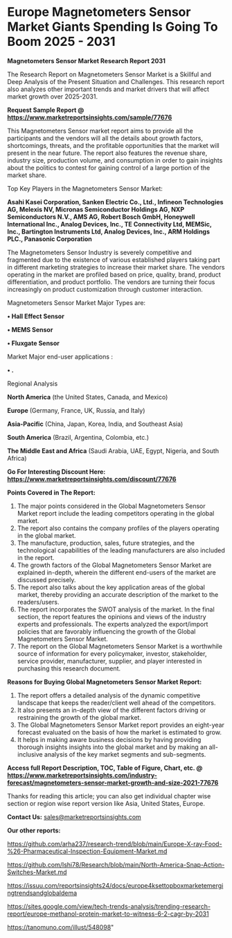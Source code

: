 # Europe Magnetometers Sensor Market Giants Spending Is Going To Boom 2025 - 2031

<strong>Magnetometers Sensor Market Research Report 2031</strong>

The Research Report on Magnetometers Sensor Market is a Skillful and Deep Analysis of the Present Situation and Challenges. This research report also analyzes other important trends and market drivers that will affect market growth over 2025-2031.

<strong>Request Sample Report @ <a href=https://www.marketreportsinsights.com/sample/77676>https://www.marketreportsinsights.com/sample/77676</a></strong>

This Magnetometers Sensor market report aims to provide all the participants and the vendors will all the details about growth factors, shortcomings, threats, and the profitable opportunities that the market will present in the near future. The report also features the revenue share, industry size, production volume, and consumption in order to gain insights about the politics to contest for gaining control of a large portion of the market share.

Top Key Players in the Magnetometers Sensor Market:

<strong>Asahi Kasei Corporation, Sanken Electric Co., Ltd., Infineon Technologies AG, Melexis NV, Micronas Semiconductor Holdings AG, NXP Semiconductors N.V., AMS AG, Robert Bosch GmbH, Honeywell International Inc., Analog Devices, Inc., TE Connectivity Ltd, MEMSic, Inc., Bartington Instruments Ltd, Analog Devices, Inc., ARM Holdings PLC., Panasonic Corporation</strong>

The Magnetometers Sensor Industry is severely competitive and fragmented due to the existence of various established players taking part in different marketing strategies to increase their market share. The vendors operating in the market are profiled based on price, quality, brand, product differentiation, and product portfolio. The vendors are turning their focus increasingly on product customization through customer interaction.

Magnetometers Sensor Market Major Types are:

<strong>• Hall Effect Sensor

• MEMS Sensor

• Fluxgate Sensor</strong>

Market Major end-user applications :

<strong>• .</strong>

Regional Analysis

</u><strong><b>North America</b></strong> (the United States, Canada, and Mexico)

<strong><b>Europe </b></strong>(Germany, France, UK, Russia, and Italy)

<strong><b>Asia-Pacific</b></strong> (China, Japan, Korea, India, and Southeast Asia)

<strong><b>South America</b></strong> (Brazil, Argentina, Colombia, etc.)

<strong><b>The Middle East and Africa</b></strong> (Saudi Arabia, UAE, Egypt, Nigeria, and South Africa)

<strong>Go For Interesting Discount Here: <a href=https://www.marketreportsinsights.com/discount/77676>https://www.marketreportsinsights.com/discount/77676</a></strong>

<strong>Points Covered in The Report:</strong>
<ol>
  <li>The major points considered in the Global Magnetometers Sensor Market report include the leading competitors operating in the global market.</li>
  <li>The report also contains the company profiles of the players operating in the global market.</li>
  <li>The manufacture, production, sales, future strategies, and the technological capabilities of the leading manufacturers are also included in the report.</li>
  <li>The growth factors of the Global Magnetometers Sensor Market are explained in-depth, wherein the different end-users of the market are discussed precisely.</li>
  <li>The report also talks about the key application areas of the global market, thereby providing an accurate description of the market to the readers/users.</li>
  <li>The report incorporates the SWOT analysis of the market. In the final section, the report features the opinions and views of the industry experts and professionals. The experts analyzed the export/import policies that are favorably influencing the growth of the Global Magnetometers Sensor Market.</li>
  <li>The report on the Global Magnetometers Sensor Market is a worthwhile source of information for every policymaker, investor, stakeholder, service provider, manufacturer, supplier, and player interested in purchasing this research document.</li>
</ol>
<strong>Reasons for Buying Global Magnetometers Sensor Market Report:</strong>

<ol>
  <li>The report offers a detailed analysis of the dynamic competitive landscape that keeps the reader/client well ahead of the competitors.</li>
  <li>It also presents an in-depth view of the different factors driving or restraining the growth of the global market.</li>
  <li>The Global Magnetometers Sensor Market report provides an eight-year forecast evaluated on the basis of how the market is estimated to grow.</li>
  <li>It helps in making aware business decisions by having providing thorough insights insights into the global market and by making an all-inclusive analysis of the key market segments and sub-segments.</li>
</ol>
<strong>Access full Report Description, TOC, Table of Figure, Chart, etc. @ <a href=https://www.marketreportsinsights.com/industry-forecast/magnetometers-sensor-market-growth-and-size-2021-77676>https://www.marketreportsinsights.com/industry-forecast/magnetometers-sensor-market-growth-and-size-2021-77676</a></strong>


Thanks for reading this article; you can also get individual chapter wise section or region wise report version like Asia, United States, Europe.

<strong>Contact Us:</strong>
sales@marketreportsinsights.com

<strong>Our other reports:</strong>

<a href=https://github.com/arha237/research-trend/blob/main/Europe-X-ray-Food-%26-Pharmaceutical-Inspection-Equipment-Market.md>https://github.com/arha237/research-trend/blob/main/Europe-X-ray-Food-%26-Pharmaceutical-Inspection-Equipment-Market.md</a>

<a href=https://github.com/Ishi78/Research/blob/main/North-America-Snap-Action-Switches-Market.md>https://github.com/Ishi78/Research/blob/main/North-America-Snap-Action-Switches-Market.md</a>

<a href=https://issuu.com/reportsinsights24/docs/europe4ksettopboxmarketemergingtrendsandglobaldema>https://issuu.com/reportsinsights24/docs/europe4ksettopboxmarketemergingtrendsandglobaldema</a>

<a href=https://sites.google.com/view/tech-trends-analysis/trending-research-report/europe-methanol-protein-market-to-witness-6-2-cagr-by-2031>https://sites.google.com/view/tech-trends-analysis/trending-research-report/europe-methanol-protein-market-to-witness-6-2-cagr-by-2031</a>

<a href=https://tanomuno.com/illust/548098>https://tanomuno.com/illust/548098</a>"
